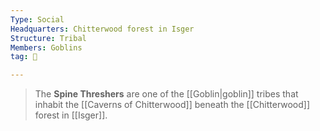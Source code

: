```yaml
---
Type: Social
Headquarters: Chitterwood forest in Isger
Structure: Tribal
Members: Goblins
tag: 👥

---
```


> The **Spine Threshers** are one of the [[Goblin|goblin]] tribes that inhabit the [[Caverns of Chitterwood]] beneath the [[Chitterwood]] forest in [[Isger]].








